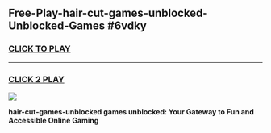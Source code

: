 
## Free-Play-hair-cut-games-unblocked-Unblocked-Games #6vdky
<h3>
<a href="https://news.freeplayer.one?title=hair-cut-games-unblocked&ref=8M">CLICK TO PLAY</a></h3>
<hr>

<h3>
<a href="https://news.freeplayer.one?title=hair-cut-games-unblocked&ref=8M">CLICK 2 PLAY</a>
  
</h3>

<a href="https://news.freeplayer.one?title=hair-cut-games-unblocked&ref=8M"><img src="https://clearcache.store/games.png"></a>


**hair-cut-games-unblocked games unblocked: Your Gateway to Fun and Accessible Online Gaming**
